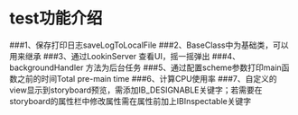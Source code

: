 # test功能介绍

###1、保存打印日志saveLogToLocalFile
###2、BaseClass中为基础类，可以用来继承
###3、通过LookinServer 查看UI，摇一摇弹出
###4、backgroundHandler 方法为后台任务
###5、通过配置scheme参数打印main函数之前的时间Total pre-main time
###6、计算CPU使用率
###7、自定义的view显示到storyboard预览，需添加IB_DESIGNABLE关键字；若需要在storyboard的属性栏中修改属性需在属性前加上IBInspectable关键字


